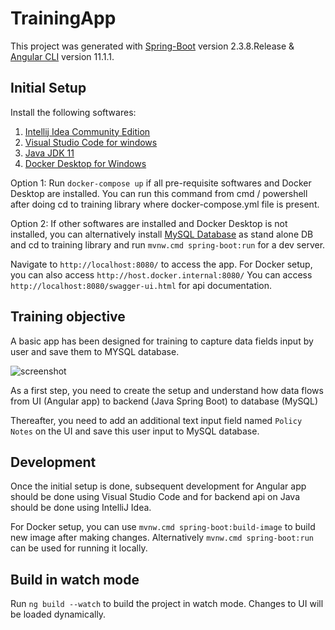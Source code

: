 # TrainingApp

This project was generated with [Spring-Boot](https://spring.io/) version 2.3.8.Release & [Angular CLI](https://angular.io/) version 11.1.1.

## Initial Setup

Install the following softwares:

1. [Intellij Idea Community Edition](https://www.jetbrains.com/idea/download/download-thanks.html?platform=windows&code=IIC)
2. [Visual Studio Code for windows](https://code.visualstudio.com/download)
3. [Java JDK 11](https://www.oracle.com/in/java/technologies/javase-jdk11-downloads.html) 
4. [Docker Desktop for Windows](https://hub.docker.com/editions/community/docker-ce-desktop-windows/)

Option 1: 
Run `docker-compose up` if all pre-requisite softwares and Docker Desktop are installed. You can run this command from cmd / powershell after doing cd to training library where docker-compose.yml file is present.  

Option 2:
If other softwares are installed and Docker Desktop is not installed, you can alternatively install [MySQL Database](https://dev.mysql.com/downloads/installer/) as stand alone DB and cd to training library and run `mvnw.cmd spring-boot:run` for a dev server. 

Navigate to `http://localhost:8080/` to access the app. For Docker setup, you can also access `http://host.docker.internal:8080/`
You can access `http://localhost:8080/swagger-ui.html` for api documentation.

## Training objective

A basic app has been designed for training to capture data fields input by user and save them to MYSQL database. 

![screenshot](https://github.com/insure-sense/training/blob/master/screenshot.jpg)

As a first step, you need to create the setup and understand how data flows from UI (Angular app) to backend (Java Spring Boot) to database (MySQL) 

Thereafter, you need to add an additional text input field named `Policy Notes` on the UI and save this user input to MySQL database.

## Development

Once the initial setup is done, subsequent development for Angular app should be done using Visual Studio Code and for backend api on Java should be done using IntelliJ Idea.

For Docker setup, you can use `mvnw.cmd spring-boot:build-image` to build new image after making changes. Alternatively `mvnw.cmd spring-boot:run` can be used for running it locally.
 
## Build in watch mode

Run `ng build --watch` to build the project in watch mode. Changes to UI will be loaded dynamically.
